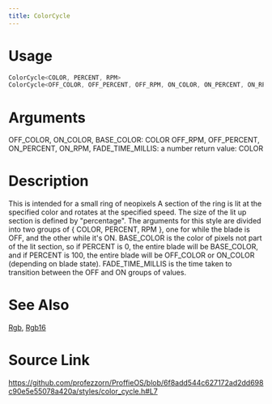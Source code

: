 ```yaml
---
title: ColorCycle
---
```


# Usage
```cpp
ColorCycle<COLOR, PERCENT, RPM>
ColorCycle<OFF_COLOR, OFF_PERCENT, OFF_RPM, ON_COLOR, ON_PERCENT, ON_RPM, FADE_TIME_MILLIS, BASE_COLOR>
```

# Arguments
OFF_COLOR, ON_COLOR, BASE_COLOR: COLOR
OFF_RPM, OFF_PERCENT, ON_PERCENT, ON_RPM, FADE_TIME_MILLIS: a number
return value: COLOR

# Description
This is intended for a small ring of neopixels
A section of the ring is lit at the specified color
and rotates at the specified speed. The size of the
lit up section is defined by "percentage".
The arguments for this style are divided into two groups of
{ COLOR, PERCENT, RPM }, one for while the blade is OFF, and the other
while it's ON.
BASE_COLOR is the color of pixels not part of the lit section, so if PERCENT
is 0, the entire blade will be BASE_COLOR, and if PERCENT is 100, the entire blade
will be OFF_COLOR or ON_COLOR (depending on blade state).
FADE_TIME_MILLIS is the time taken to transition between the OFF and ON groups
of values.

# See Also
[Rgb](/config/styles/Rgb.html), [Rgb16](/config/styles/Rgb16.html)

# Source Link
https://github.com/profezzorn/ProffieOS/blob/6f8add544c627172ad2dd698c90e5e55078a420a/styles/color_cycle.h#L7
